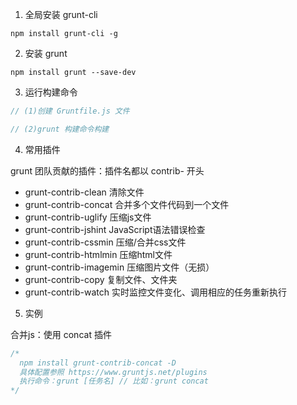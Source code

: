 1. 全局安装 grunt-cli

`npm install grunt-cli -g`

2. 安装 grunt

`npm install grunt --save-dev`

3. 运行构建命令

```js
// (1)创建 Gruntfile.js 文件

// (2)grunt 构建命令构建
```

4. 常用插件

grunt 团队贡献的插件：插件名都以 contrib- 开头

* grunt-contrib-clean 清除文件
* grunt-contrib-concat 合并多个文件代码到一个文件
* grunt-contrib-uglify 压缩js文件
* grunt-contrib-jshint JavaScript语法错误检查
* grunt-contrib-cssmin 压缩/合并css文件
* grunt-contrib-htmlmin 压缩html文件
* grunt-contrib-imagemin 压缩图片文件（无损）
* grunt-contrib-copy 复制文件、文件夹
* grunt-contrib-watch 实时监控文件变化、调用相应的任务重新执行

5. 实例

合并js：使用 concat 插件

```js
/*
  npm install grunt-contrib-concat -D
  具体配置参照 https://www.gruntjs.net/plugins
  执行命令：grunt [任务名] // 比如：grunt concat
*/
```